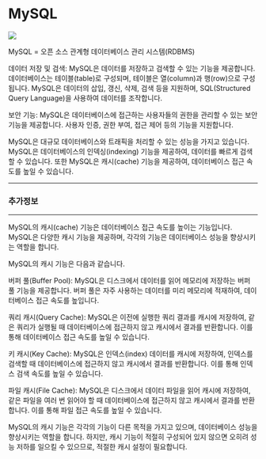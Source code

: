 # MySQL
<img src="https://capsule-render.vercel.app/api?type=waving&color=auto&height=200&section=header&text=MySQL&fontSize=90" />



MySQL = 오픈 소스 관계형 데이터베이스 관리 시스템(RDBMS)

데이터 저장 및 검색: MySQL은 데이터를 저장하고 검색할 수 있는 기능을 제공합니다. 데이터베이스는 테이블(table)로 구성되며, 테이블은 열(column)과 행(row)으로 구성됩니다. MySQL은 데이터의 삽입, 갱신, 삭제, 검색 등을 지원하며, SQL(Structured Query Language)을 사용하여 데이터를 조작합니다.

보안 기능: MySQL은 데이터베이스에 접근하는 사용자들의 권한을 관리할 수 있는 보안 기능을 제공합니다. 사용자 인증, 권한 부여, 접근 제어 등의 기능을 지원합니다.

MySQL은 대규모 데이터베이스와 트래픽을 처리할 수 있는 성능을 가지고 있습니다. MySQL은 데이터베이스의 인덱싱(indexing) 기능을 제공하여, 데이터를 빠르게 검색할 수 있습니다. 또한 MySQL은 캐시(cache) 기능을 제공하여, 데이터베이스 접근 속도를 높일 수 있습니다.


<hr>

### 추가정보

<hr>

MySQL의 캐시(cache) 기능은 데이터베이스 접근 속도를 높이는 기능입니다. MySQL은 다양한 캐시 기능을 제공하며, 각각의 기능은 데이터베이스 성능을 향상시키는 역할을 합니다.

MySQL의 캐시 기능은 다음과 같습니다.

버퍼 풀(Buffer Pool): MySQL은 디스크에서 데이터를 읽어 메모리에 저장하는 버퍼 풀 기능을 제공합니다. 버퍼 풀은 자주 사용하는 데이터를 미리 메모리에 적재하여, 데이터베이스 접근 속도를 높입니다.

쿼리 캐시(Query Cache): MySQL은 이전에 실행한 쿼리 결과를 캐시에 저장하여, 같은 쿼리가 실행될 때 데이터베이스에 접근하지 않고 캐시에서 결과를 반환합니다. 이를 통해 데이터베이스 접근 속도를 높일 수 있습니다.

키 캐시(Key Cache): MySQL은 인덱스(index) 데이터를 캐시에 저장하여, 인덱스를 검색할 때 데이터베이스에 접근하지 않고 캐시에서 결과를 반환합니다. 이를 통해 인덱스 검색 속도를 높일 수 있습니다.

파일 캐시(File Cache): MySQL은 디스크에서 데이터 파일을 읽어 캐시에 저장하여, 같은 파일을 여러 번 읽어야 할 때 데이터베이스에 접근하지 않고 캐시에서 결과를 반환합니다. 이를 통해 파일 접근 속도를 높일 수 있습니다.

MySQL의 캐시 기능은 각각의 기능이 다른 목적을 가지고 있으며, 데이터베이스 성능을 향상시키는 역할을 합니다. 하지만, 캐시 기능이 적절히 구성되어 있지 않으면 오히려 성능 저하를 일으킬 수 있으므로, 적절한 캐시 설정이 필요합니다.
